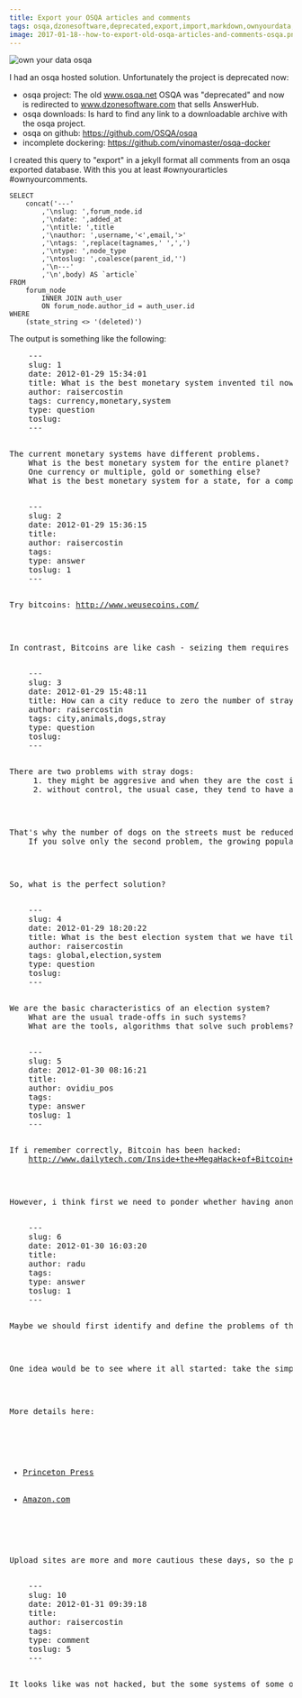 ```yaml
---
title: Export your OSQA articles and comments
tags: osqa,dzonesoftware,deprecated,export,import,markdown,ownyourdata,ownyourblog,ownyourcomments
image: 2017-01-18--how-to-export-old-osqa-articles-and-comments-osqa.png
---
```

![own your data osqa](2017-01-18--how-to-export-old-osqa-articles-and-comments-osqa.png)

I had an osqa hosted solution. Unfortunately the project is deprecated now:
 - osqa project: The old www.osqa.net OSQA was "deprecated" and now is redirected to www.dzonesoftware.com that sells AnswerHub.
 - osqa downloads: Is hard to find any link to a downloadable archive with the osqa project. 
 - osqa on github: https://github.com/OSQA/osqa
 - incomplete dockering:  https://github.com/vinomaster/osqa-docker

I created this query to "export" in a jekyll format all comments from an osqa exported database.
With this you at least #ownyourarticles #ownyourcomments.

```
SELECT
	concat('---'
		,'\nslug: ',forum_node.id
		,'\ndate: ',added_at
		,'\ntitle: ',title
		,'\nauthor: ',username,'<',email,'>'
		,'\ntags: ',replace(tagnames,' ',',')
		,'\ntype: ',node_type
		,'\ntoslug: ',coalesce(parent_id,'')
		,'\n---'
		,'\n',body) AS `article`
FROM
	forum_node
		INNER JOIN auth_user
		ON forum_node.author_id = auth_user.id
WHERE
	(state_string <> '(deleted)')
```

The output is something like the following:
<pre>
	---
	slug: 1
	date: 2012-01-29 15:34:01
	title: What is the best monetary system invented til now?
	author: raisercostin<raisercostin@gmail.com>
	tags: currency,monetary,system
	type: question
	toslug: 
	---
	<p>The current monetary systems have different problems.
	What is the best monetary system for the entire planet?
	One currency or multiple, gold or something else?
	What is the best monetary system for a state, for a company, for a circle of friends?</p>
	---
	slug: 2
	date: 2012-01-29 15:36:15
	title: 
	author: raisercostin<raisercostin@gmail.com>
	tags: 
	type: answer
	toslug: 1
	---
	<p>Try bitcoins: <a href="http://www.weusecoins.com/">http://www.weusecoins.com/</a></p>
	<p>In contrast, Bitcoins are like cash - seizing them requires access to your private keys, which could be placed on a USB stick, thereby enjoying the full legal and practical protections of physical property.</p>
	---
	slug: 3
	date: 2012-01-29 15:48:11
	title: How can a city reduce to zero the number of stray dogs on the streets?
	author: raisercostin<raisercostin@gmail.com>
	tags: city,animals,dogs,stray
	type: question
	toslug: 
	---
	<p>There are two problems with stray dogs:
	 1. they might be aggresive and when they are the cost is huge, going to deaths of people
	 2. without control, the usual case, they tend to have a growing population.</p>
	<p>That's why the number of dogs on the streets must be reduced to zero to solve both problems.
	If you solve only the second problem, the growing population you still might have for a period of time the first problem, which might be sufficient for people to ask for drastic solutions.</p>
	<p>So, what is the perfect solution?</p>
	---
	slug: 4
	date: 2012-01-29 18:20:22
	title: What is the best election system that we have till now?
	author: raisercostin<raisercostin@gmail.com>
	tags: global,election,system
	type: question
	toslug: 
	---
	<p>We are the basic characteristics of an election system?
	What are the usual trade-offs in such systems?
	What are the tools, algorithms that solve such problems?</p>
	---
	slug: 5
	date: 2012-01-30 08:16:21
	title: 
	author: ovidiu_pos<ovidiu_pos@yahoo.com>
	tags: 
	type: answer
	toslug: 1
	---
	<p>If i remember correctly, Bitcoin has been hacked:
	<a href="http://www.dailytech.com/Inside+the+MegaHack+of+Bitcoin+the+Full+Story/article21942.htm">http://www.dailytech.com/Inside+the+MegaHack+of+Bitcoin+the+Full+Story/article21942.htm</a></p>
	<p>However, i think first we need to ponder whether having anonymous money (such as cash or bitcoins) is the way to go. This is what money launderers are doing: obtaining money illegally, then use powerful feature of money's anonimity to become legit, and even respected, first class citizens.</p>
	---
	slug: 6
	date: 2012-01-30 16:03:20
	title: 
	author: radu<raducu.popovici@gmail.com>
	tags: 
	type: answer
	toslug: 1
	---
	<p>Maybe we should first identify and define the problems of the current monetary system. </p>
	<p>One idea would be to see where it all started: take the simplest possible monetary system and see what the problems were, how they were solved and retrospect if those solutions were correct or if a bigger problem was masked into said solution. A start in this direction would be this book: "Globalizing Capital: A History of the International Monetary System (Second Edition)" by Barry Eichengreen.</p>
	<p>More details here:</p>
	<ul>
	<li><a href="http://press.princeton.edu/titles/8753.html">Princeton Press</a></li>
	<li><a href="http://www.amazon.com/Globalizing-Capital-History-International-Monetary/dp/0691139377/ref=sr_1_1?ie=UTF8&amp;qid=1327957045&amp;sr=8-1">Amazon.com</a></li>
	</ul>
	<p>Upload sites are more and more cautious these days, so the pdf took a little digging. I am unaware if I am allowed to put a link to it here, but I will email it upon request.</p>
	---
	slug: 10
	date: 2012-01-31 09:39:18
	title: 
	author: raisercostin<raisercostin@gmail.com>
	tags: 
	type: comment
	toslug: 5
	---
	<p>It looks like was not hacked, but the some systems of some owners where hacked.</p>
</pre>